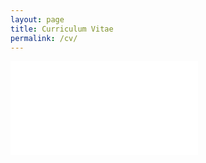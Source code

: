 ```yaml
---
layout: page
title: Curriculum Vitae
permalink: /cv/
---
```

![CV](jaketarnow.github.io/_pdfs/TarnowResume_Spring2017.pdf)
